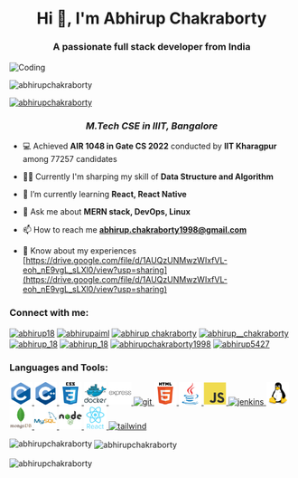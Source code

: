 <h1 align="center">Hi 👋, I'm Abhirup Chakraborty</h1>
<h3 align="center">A passionate full stack developer from India</h3>
<!-- <img align = "center" alt="Coding" src="https://www.softprodigy.com/storage/2021/07/full-stack-development-gif.gif"/> -->
<img align = "center" alt="Coding" src="https://www.codefeast.in/static/media/fullstackgif.735f2c71a240de0a2851.gif"/>
<p align="left"> <img src="https://komarev.com/ghpvc/?username=abhirupchakraborty&label=Profile%20views&color=0e75b6&style=flat" alt="abhirupchakraborty" /> </p>

<p align="left"> <a href="https://github.com/ryo-ma/github-profile-trophy"><img src="https://github-profile-trophy.vercel.app/?username=abhirupchakraborty" alt="abhirupchakraborty" /></a> </p>

<h3 align="center"><i>M.Tech CSE in IIIT, Bangalore</i></h3>


- 💻 Achieved **AIR 1048 in Gate CS 2022** conducted by **IIT Kharagpur** among 77257 candidates

- 👨‍💻 Currently I'm sharping my skill of **Data Structure and Algorithm** 

- 🌱 I’m currently learning **React, React Native**

- 💬 Ask me about **MERN stack, DevOps, Linux**

- 📫 How to reach me **abhirup.chakraborty1998@gmail.com**

- 📄 Know about my experiences [https://drive.google.com/file/d/1AUQzUNMwzWIxfVL-eoh_nE9vgL_sLXl0/view?usp=sharing](https://drive.google.com/file/d/1AUQzUNMwzWIxfVL-eoh_nE9vgL_sLXl0/view?usp=sharing)

<h3 align="left">Connect with me:</h3>
<p align="left">
<a href="https://linkedin.com/in/abhirup18" target="blank"><img align="center" src="https://raw.githubusercontent.com/rahuldkjain/github-profile-readme-generator/master/src/images/icons/Social/linked-in-alt.svg" alt="abhirup18" height="30" width="40" /></a>
<a href="https://kaggle.com/abhirupaiml" target="blank"><img align="center" src="https://raw.githubusercontent.com/rahuldkjain/github-profile-readme-generator/master/src/images/icons/Social/kaggle.svg" alt="abhirupaiml" height="30" width="40" /></a>
<a href="https://fb.com/abhirup chakraborty" target="blank"><img align="center" src="https://raw.githubusercontent.com/rahuldkjain/github-profile-readme-generator/master/src/images/icons/Social/facebook.svg" alt="abhirup chakraborty" height="30" width="40" /></a>
<a href="https://instagram.com/abhirup__chakraborty" target="blank"><img align="center" src="https://raw.githubusercontent.com/rahuldkjain/github-profile-readme-generator/master/src/images/icons/Social/instagram.svg" alt="abhirup__chakraborty" height="30" width="40" /></a>
<a href="https://www.hackerrank.com/abhirup_18" target="blank"><img align="center" src="https://raw.githubusercontent.com/rahuldkjain/github-profile-readme-generator/master/src/images/icons/Social/hackerrank.svg" alt="abhirup_18" height="30" width="40" /></a>
<a href="https://www.leetcode.com/abhirup_18" target="blank"><img align="center" src="https://raw.githubusercontent.com/rahuldkjain/github-profile-readme-generator/master/src/images/icons/Social/leet-code.svg" alt="abhirup_18" height="30" width="40" /></a>
<a href="https://auth.geeksforgeeks.org/user/abhirupchakraborty1998" target="blank"><img align="center" src="https://raw.githubusercontent.com/rahuldkjain/github-profile-readme-generator/master/src/images/icons/Social/geeks-for-geeks.svg" alt="abhirupchakraborty1998" height="30" width="40" /></a>
<a href="https://discord.gg/abhirup5427" target="blank"><img align="center" src="https://raw.githubusercontent.com/rahuldkjain/github-profile-readme-generator/master/src/images/icons/Social/discord.svg" alt="abhirup5427" height="30" width="40" /></a>
</p>

<h3 align="left">Languages and Tools:</h3>
<p align="left"> <a href="https://www.cprogramming.com/" target="_blank" rel="noreferrer"> <img src="https://raw.githubusercontent.com/devicons/devicon/master/icons/c/c-original.svg" alt="c" width="40" height="40"/> </a> <a href="https://www.w3schools.com/cpp/" target="_blank" rel="noreferrer"> <img src="https://raw.githubusercontent.com/devicons/devicon/master/icons/cplusplus/cplusplus-original.svg" alt="cplusplus" width="40" height="40"/> </a> <a href="https://www.w3schools.com/css/" target="_blank" rel="noreferrer"> <img src="https://raw.githubusercontent.com/devicons/devicon/master/icons/css3/css3-original-wordmark.svg" alt="css3" width="40" height="40"/> </a> <a href="https://www.docker.com/" target="_blank" rel="noreferrer"> <img src="https://raw.githubusercontent.com/devicons/devicon/master/icons/docker/docker-original-wordmark.svg" alt="docker" width="40" height="40"/> </a> <a href="https://expressjs.com" target="_blank" rel="noreferrer"> <img src="https://raw.githubusercontent.com/devicons/devicon/master/icons/express/express-original-wordmark.svg" alt="express" width="40" height="40"/> </a> <a href="https://git-scm.com/" target="_blank" rel="noreferrer"> <img src="https://www.vectorlogo.zone/logos/git-scm/git-scm-icon.svg" alt="git" width="40" height="40"/> </a> <a href="https://www.w3.org/html/" target="_blank" rel="noreferrer"> <img src="https://raw.githubusercontent.com/devicons/devicon/master/icons/html5/html5-original-wordmark.svg" alt="html5" width="40" height="40"/> </a> <a href="https://www.java.com" target="_blank" rel="noreferrer"> <img src="https://raw.githubusercontent.com/devicons/devicon/master/icons/java/java-original.svg" alt="java" width="40" height="40"/> </a> <a href="https://developer.mozilla.org/en-US/docs/Web/JavaScript" target="_blank" rel="noreferrer"> <img src="https://raw.githubusercontent.com/devicons/devicon/master/icons/javascript/javascript-original.svg" alt="javascript" width="40" height="40"/> </a> <a href="https://www.jenkins.io" target="_blank" rel="noreferrer"> <img src="https://www.vectorlogo.zone/logos/jenkins/jenkins-icon.svg" alt="jenkins" width="40" height="40"/> </a> <a href="https://www.linux.org/" target="_blank" rel="noreferrer"> <img src="https://raw.githubusercontent.com/devicons/devicon/master/icons/linux/linux-original.svg" alt="linux" width="40" height="40"/> </a> <a href="https://www.mongodb.com/" target="_blank" rel="noreferrer"> <img src="https://raw.githubusercontent.com/devicons/devicon/master/icons/mongodb/mongodb-original-wordmark.svg" alt="mongodb" width="40" height="40"/> </a> <a href="https://www.mysql.com/" target="_blank" rel="noreferrer"> <img src="https://raw.githubusercontent.com/devicons/devicon/master/icons/mysql/mysql-original-wordmark.svg" alt="mysql" width="40" height="40"/> </a> <a href="https://nodejs.org" target="_blank" rel="noreferrer"> <img src="https://raw.githubusercontent.com/devicons/devicon/master/icons/nodejs/nodejs-original-wordmark.svg" alt="nodejs" width="40" height="40"/> </a> <a href="https://reactjs.org/" target="_blank" rel="noreferrer"> <img src="https://raw.githubusercontent.com/devicons/devicon/master/icons/react/react-original-wordmark.svg" alt="react" width="40" height="40"/> </a> <a href="https://tailwindcss.com/" target="_blank" rel="noreferrer"> <img src="https://www.vectorlogo.zone/logos/tailwindcss/tailwindcss-icon.svg" alt="tailwind" width="40" height="40"/> </a> </p>

<p><img align="left" src="https://github-readme-stats.vercel.app/api/top-langs?username=abhirupchakraborty&show_icons=true&locale=en&layout=compact" alt="abhirupchakraborty" /></p>

<p>&nbsp;<img align="center" src="https://github-readme-stats.vercel.app/api?username=abhirupchakraborty&show_icons=true&locale=en" alt="abhirupchakraborty" /></p>

<p><img align="center" src="https://github-readme-streak-stats.herokuapp.com/?user=abhirupchakraborty&" alt="abhirupchakraborty" /></p>

